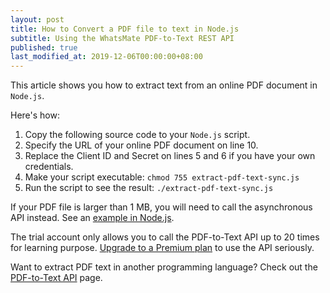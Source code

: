 ```yaml
---
layout: post
title: How to Convert a PDF file to text in Node.js
subtitle: Using the WhatsMate PDF-to-Text REST API
published: true
last_modified_at: 2019-12-06T00:00:00+08:00
---
```


This article shows you how to extract text from an online PDF document in `Node.js`.


Here's how:

1. Copy the following source code to your `Node.js` script.  <script src="https://gist.github.com/whatsmate/029ea4925c99b72eb881fb65596d7ece.js"></script>
2. Specify the URL of your online PDF document on line 10.
3. Replace the Client ID and Secret on lines 5 and 6 if you have your own credentials.
6. Make your script executable: `chmod 755 extract-pdf-text-sync.js`
7. Run the script to see the result: `./extract-pdf-text-sync.js`


If your PDF file is larger than 1 MB, you will need to call the asynchronous API instead. See an <a href="https://github.com/whatsmate/pdf-demos/tree/master/nodejs">example in Node.js</a>.



The trial account only allows you to call the PDF-to-Text API up to 20 times for learning purpose. [Upgrade to a Premium plan](https://www.whatsmate.net/pdf-api-subscribe.html) to use the API seriously.


Want to extract PDF text in another programming language? Check out the [PDF-to-Text API](https://www.whatsmate.net/pdf-to-text-api.html) page.


<br>
<script async src="//pagead2.googlesyndication.com/pagead/js/adsbygoogle.js"></script>
<ins class="adsbygoogle"
     style="display:inline-block;width:728px;height:90px"
     data-ad-client="ca-pub-7383487179928477"
     data-ad-slot="6959057004"></ins>
<script>
(adsbygoogle = window.adsbygoogle || []).push({});
</script>
<br>

